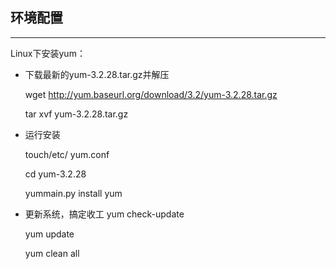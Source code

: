 ## 环境配置

---

Linux下安装yum：

* 下载最新的yum-3.2.28.tar.gz并解压

  wget http://yum.baseurl.org/download/3.2/yum-3.2.28.tar.gz
  
  tar xvf yum-3.2.28.tar.gz
  
* 运行安装

  touch/etc/ yum.conf

  cd yum-3.2.28
  
  yummain.py install yum

* 更新系统，搞定收工
  yum check-update
  
  yum update
  
  yum clean all
